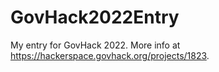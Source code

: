 # GovHack2022Entry
My entry for GovHack 2022. More info at https://hackerspace.govhack.org/projects/1823.